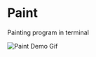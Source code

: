 # Paint
 Painting program in terminal
 
![Paint Demo Gif](https://github.com/user-attachments/assets/681c35b1-6bfa-4416-aaa0-8bf9ba37764d)

